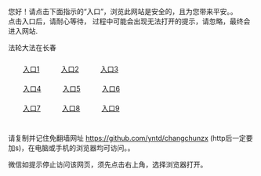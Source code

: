您好！请点击下面指示的“入口”，浏览此网站是安全的，且为您带来平安。。 <br/>
点击入口后，请耐心等待， 过程中可能会出现无法打开的提示，请忽略，最终会进入网站. </br>

法轮大法在长春<br/>
<div style="padding:10px"><a style="margin:20px" target="_blank" href="https://d1c9jv3v4sy586.cloudfront.net/2Qpsp?kabysir" id="ccLink1" rel="nofollow">入口1</a> <a target="_blank" style="margin:20px" href="https://d3fmnpxe8rsq80.cloudfront.net/2Qpsp?amqcqbln" id="ccLink2" rel="nofollow">入口2</a> <a style="margin:20px" target="_blank" href="https://d2ejuzrclfv127.cloudfront.net/2Qpsp?xhxyi" id="ccLink3" rel="nofollow">入口3</a></div>

<div style="padding:10px" ><a style="margin:20px" target="_blank" href="https://d1c9jv3v4sy586.cloudfront.net/2Qpsp?kabysir" id="ccLink4" rel="nofollow">入口4</a> <a style="margin:20px" href="https://d3fmnpxe8rsq80.cloudfront.net/2Qpsp?amqcqbln" target="_blank" id="ccLink5" rel="nofollow">入口5</a> <a style="margin:20px" href="https://d2ejuzrclfv127.cloudfront.net/2Qpsp?xhxyi" target="_blank" id="ccLink6" rel="nofollow">入口6</a></div>

<div style="padding:10px"><a style="margin:20px" target="_blank" href="https://d1c9jv3v4sy586.cloudfront.net/2Qpsp?kabysir" id="ccLink7" rel="nofollow">入口7</a> <a style="margin:20px" href="https://d3fmnpxe8rsq80.cloudfront.net/2Qpsp?amqcqbln" target="_blank" id="ccLink8" rel="nofollow">入口8</a> <a style="margin:20px" target="_blank" href="https://d2ejuzrclfv127.cloudfront.net/2Qpsp?xhxyi" id="ccLink9" rel="nofollow">入口9</a></div>

<br/>



请复制并记住免翻墙网址 https://github.com/yntd/changchunzx (http后一定要加s)，在电脑或手机的浏览器均可访问。。<br/>

微信如提示停止访问该网页，须先点击右上角，选择浏览器打开。
